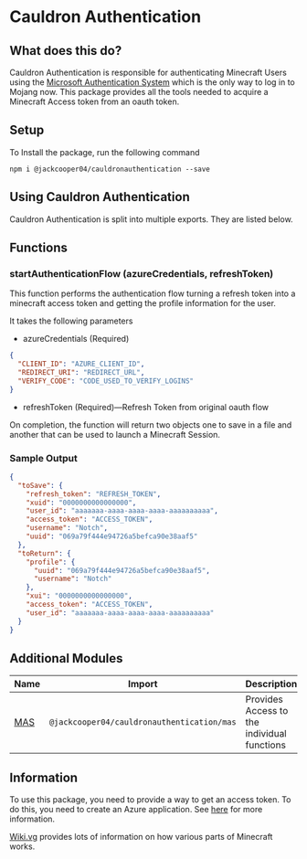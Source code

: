 # Cauldron Authentication

## What does this do?

Cauldron Authentication is responsible
for authenticating Minecraft Users
using the [Microsoft Authentication System](https://wiki.vg/Microsoft_Authentication_Scheme)
which is the only way to log in to Mojang now.
This package provides all the tools needed to acquire a Minecraft Access token from an oauth token.

## Setup

To Install the package, run the following command

```
npm i @jackcooper04/cauldronauthentication --save
```

## Using Cauldron Authentication

Cauldron Authentication is split into multiple exports. They are listed below.

## Functions

### startAuthenticationFlow (azureCredentials, refreshToken)

This function performs the authentication flow turning a refresh token into a minecraft access token and getting the profile information for the user.

It takes the following parameters

- azureCredentials (Required)

```json
{
  "CLIENT_ID": "AZURE_CLIENT_ID",
  "REDIRECT_URI": "REDIRECT_URL",
  "VERIFY_CODE": "CODE_USED_TO_VERIFY_LOGINS"
}
```

- refreshToken (Required)—Refresh Token from original oauth flow

On completion,
the function will return two objects one to save in a file and another that can be used to launch a Minecraft Session.

### Sample Output

```json
{
  "toSave": {
    "refresh_token": "REFRESH_TOKEN",
    "xuid": "0000000000000000",
    "user_id": "aaaaaaa-aaaa-aaaa-aaaa-aaaaaaaaaa",
    "access_token": "ACCESS_TOKEN",
    "username": "Notch",
    "uuid": "069a79f444e94726a5befca90e38aaf5"
  },
  "toReturn": {
    "profile": {
      "uuid": "069a79f444e94726a5befca90e38aaf5",
      "username": "Notch"
    },
    "xui": "0000000000000000",
    "access_token": "ACCESS_TOKEN",
    "user_id": "aaaaaaa-aaaa-aaaa-aaaa-aaaaaaaaaa"
  }
}
```

## Additional Modules

| Name                                                  | Import                                     | Description                                 |
|-------------------------------------------------------|--------------------------------------------|---------------------------------------------|
| [MAS](https://docs.cauldronmc.com/authentication/mas) | `@jackcooper04/cauldronauthentication/mas` | Provides Access to the individual functions |

## Information

To use this package, you need to provide a way to get an access token.
To do this, you need to create an Azure application.
See [here](https://docs.cauldronmc.com/authentication/authentication) for more information.

[Wiki.vg](https://wiki.vg/) provides lots of information on how various parts of Minecraft works.
